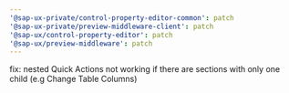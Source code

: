 ```yaml
---
'@sap-ux-private/control-property-editor-common': patch
'@sap-ux-private/preview-middleware-client': patch
'@sap-ux/control-property-editor': patch
'@sap-ux/preview-middleware': patch
---
```


fix: nested Quick Actions not working if there are sections with only one child (e.g Change Table Columns)
